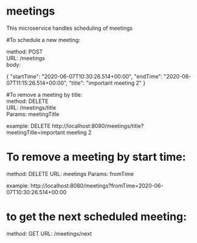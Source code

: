 # meetings

This microservice handles scheduling of meetings

#To schedule a new meeting:<br>

method: POST<br>
URL: /meetings<br>
body:<br>

{
"startTime": "2020-06-07T10:30:26.514+00:00",
"endTime": "2020-06-07T11:15:26.514+00:00",
"title": "important meeting 2"
}


#To remove a meeting by title:<br>
method: DELETE<br>
URL: /meetings/title<br>
Params: meetingTitle<br>

example: 
DELETE
http://localhost:8080/meetings/title?meetingTitle=important meeting 2

To remove a meeting by start time:
==================================
method: DELETE
URL: meetings
Params: fromTime

example: http://localhost:8080/meetings?fromTime=2020-06-07T10:30:26.514+00:00


to get the next scheduled meeting:
==================================
method: GET
URL: /meetings/next

